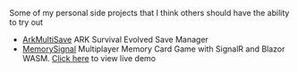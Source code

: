 Some of my personal side projects that I think others should have the ability to try out
- [ArkMultiSave](https://github.com/chrisK00/Fun/tree/master/ArkMultiSave) ARK Survival Evolved Save Manager
- [MemorySignal](https://github.com/chrisK00/Fun/tree/master/MemorySignal) Multiplayer Memory Card Game with SignalR and Blazor WASM. [Click here](http://209.38.252.145/memory/) to view live demo 
